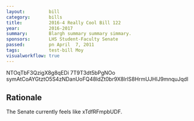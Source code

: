 ```yaml
---
layout:         bill
category:       bills
title:          2016-4 Really Cool Bill 122
year:           2016-2017
summary:        Blargh summary summary simmary.
sponsors:       LHS Student-Faculty Senate
passed:         pn April  7, 2011
tags:           test-bill Moy
visualworkflow: true
---
```



NTOqTbF3QzigX8g8qEDi 7T9T3dt5bPgNOo symAtCoAYGtztO5S4zNDanUoFQ48ldZt0br9X8lrlS8HrmUJHIJ9mnquJqdl 




Rationale
---------
The Senate currently feels like xTdfRFmpbUDF.
